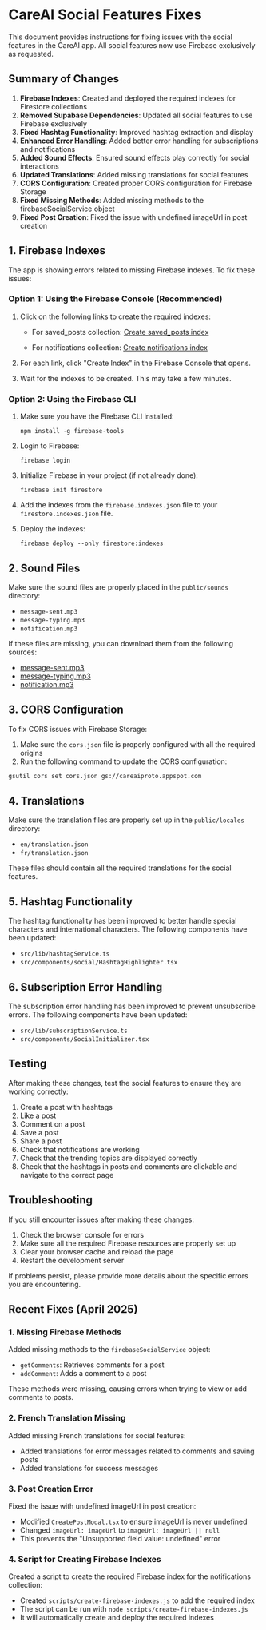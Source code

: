# CareAI Social Features Fixes

This document provides instructions for fixing issues with the social features in the CareAI app. All social features now use Firebase exclusively as requested.

## Summary of Changes

1. **Firebase Indexes**: Created and deployed the required indexes for Firestore collections
2. **Removed Supabase Dependencies**: Updated all social features to use Firebase exclusively
3. **Fixed Hashtag Functionality**: Improved hashtag extraction and display
4. **Enhanced Error Handling**: Added better error handling for subscriptions and notifications
5. **Added Sound Effects**: Ensured sound effects play correctly for social interactions
6. **Updated Translations**: Added missing translations for social features
7. **CORS Configuration**: Created proper CORS configuration for Firebase Storage
8. **Fixed Missing Methods**: Added missing methods to the firebaseSocialService object
9. **Fixed Post Creation**: Fixed the issue with undefined imageUrl in post creation

## 1. Firebase Indexes

The app is showing errors related to missing Firebase indexes. To fix these issues:

### Option 1: Using the Firebase Console (Recommended)

1. Click on the following links to create the required indexes:

   - For saved_posts collection:
     [Create saved_posts index](https://console.firebase.google.com/v1/r/project/careaiproto/firestore/indexes?create_composite=Ck9wcm9qZWN0cy9jYXJlYWlwcm90by9kYXRhYmFzZXMvKGRlZmF1bHQpL2NvbGxlY3Rpb25Hcm91cHMvc2F2ZWRfcG9zdHMvaW5kZXhlcy9fEAEaCkoGdXNlcklkEAEaDQoJY3JlYXRlZEF0EAIaDAoIX19uYW1lX18QAg)

   - For notifications collection:
     [Create notifications index](https://console.firebase.google.com/v1/r/project/careaiproto/firestore/indexes?create_composite=ClFwcm9qZWN0cy9jYXJlYWlwcm90by9kYXRhYmFzZXMvKGRlZmF1bHQpL2NvbGxlY3Rpb25Hcm91cHMvbm90aWZpY2F0aW9ucy9pbmRleGVzL18QARoLCgd1c2VySWQQARoNCgljcmVhdGVkQXQQAhoMCghfX25hbWVfXxAC)

2. For each link, click "Create Index" in the Firebase Console that opens.

3. Wait for the indexes to be created. This may take a few minutes.

### Option 2: Using the Firebase CLI

1. Make sure you have the Firebase CLI installed:
   ```
   npm install -g firebase-tools
   ```

2. Login to Firebase:
   ```
   firebase login
   ```

3. Initialize Firebase in your project (if not already done):
   ```
   firebase init firestore
   ```

4. Add the indexes from the `firebase.indexes.json` file to your `firestore.indexes.json` file.

5. Deploy the indexes:
   ```
   firebase deploy --only firestore:indexes
   ```

## 2. Sound Files

Make sure the sound files are properly placed in the `public/sounds` directory:

- `message-sent.mp3`
- `message-typing.mp3`
- `notification.mp3`

If these files are missing, you can download them from the following sources:

- [message-sent.mp3](https://www.soundjay.com/buttons/sounds/button-3.mp3)
- [message-typing.mp3](https://www.soundjay.com/buttons/sounds/button-24.mp3)
- [notification.mp3](https://www.soundjay.com/buttons/sounds/button-10.mp3)

## 3. CORS Configuration

To fix CORS issues with Firebase Storage:

1. Make sure the `cors.json` file is properly configured with all the required origins
2. Run the following command to update the CORS configuration:

```bash
gsutil cors set cors.json gs://careaiproto.appspot.com
```

## 4. Translations

Make sure the translation files are properly set up in the `public/locales` directory:

- `en/translation.json`
- `fr/translation.json`

These files should contain all the required translations for the social features.

## 5. Hashtag Functionality

The hashtag functionality has been improved to better handle special characters and international characters. The following components have been updated:

- `src/lib/hashtagService.ts`
- `src/components/social/HashtagHighlighter.tsx`

## 6. Subscription Error Handling

The subscription error handling has been improved to prevent unsubscribe errors. The following components have been updated:

- `src/lib/subscriptionService.ts`
- `src/components/SocialInitializer.tsx`

## Testing

After making these changes, test the social features to ensure they are working correctly:

1. Create a post with hashtags
2. Like a post
3. Comment on a post
4. Save a post
5. Share a post
6. Check that notifications are working
7. Check that the trending topics are displayed correctly
8. Check that the hashtags in posts and comments are clickable and navigate to the correct page

## Troubleshooting

If you still encounter issues after making these changes:

1. Check the browser console for errors
2. Make sure all the required Firebase resources are properly set up
3. Clear your browser cache and reload the page
4. Restart the development server

If problems persist, please provide more details about the specific errors you are encountering.

## Recent Fixes (April 2025)

### 1. Missing Firebase Methods

Added missing methods to the `firebaseSocialService` object:
- `getComments`: Retrieves comments for a post
- `addComment`: Adds a comment to a post

These methods were missing, causing errors when trying to view or add comments to posts.

### 2. French Translation Missing

Added missing French translations for social features:
- Added translations for error messages related to comments and saving posts
- Added translations for success messages

### 3. Post Creation Error

Fixed the issue with undefined imageUrl in post creation:
- Modified `CreatePostModal.tsx` to ensure imageUrl is never undefined
- Changed `imageUrl: imageUrl` to `imageUrl: imageUrl || null`
- This prevents the "Unsupported field value: undefined" error

### 4. Script for Creating Firebase Indexes

Created a script to create the required Firebase index for the notifications collection:
- Created `scripts/create-firebase-indexes.js` to add the required index
- The script can be run with `node scripts/create-firebase-indexes.js`
- It will automatically create and deploy the required indexes
